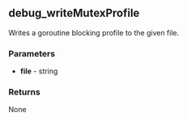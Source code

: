 ## debug_writeMutexProfile
Writes a goroutine blocking profile to the given file.

### Parameters
- **file** - string

### Returns
None